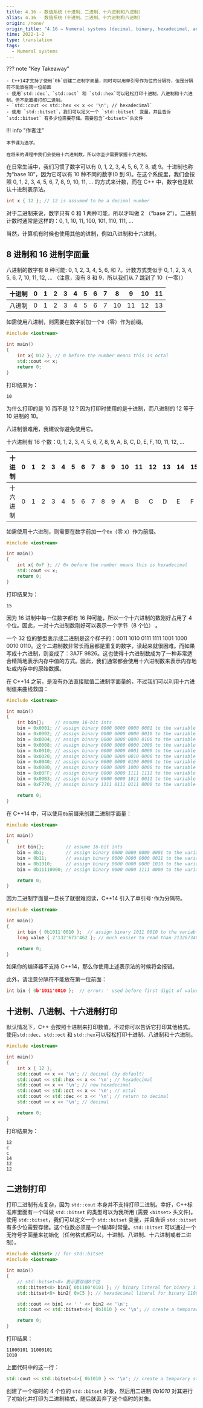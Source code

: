 ```yaml
---
title: 4.16 - 数值系统（十进制、二进制、十六进制和八进制）
alias: 4.16 - 数值系统（十进制、二进制、十六进制和八进制）
origin: /none/
origin_title: "4.16 — Numeral systems (decimal, binary, hexadecimal, and octal)"
time: 2022-1-2
type: translation
tags:
  - Numeral systems
---
```


??? note "Key Takeaway"

    - C++14才支持了使用`0b`创建二进制字面量，同时可以用单引号作为位的分隔符，但是分隔符不能放在第一位前面
    - 使用`std::dec`、`std::oct` 和 `std::hex`可以轻松打印十进制、八进制和十六进制。但不能直接打印二进制。
    - `std::cout << std::hex << x << '\n'; // hexadecimal`
    - 使用 `std::bitset`，我们可以定义一个 `std::bitset` 变量，并且告诉 `std::bitset` 有多少位需要存储。需要包含`<bitset>`头文件

!!! info "作者注"

    本节课为选学。

    在将来的课程中我们会使用十六进制数，所以你至少需要掌握十六进制。

在日常生活中，我们习惯了数字可以有 0, 1, 2, 3, 4, 5, 6, 7, 8, 或 9。十进制也称为“base 10”，因为它可以有 10 种不同的数字(0 到 9)。在这个系统里，我们会按照 0, 1, 2, 3, 4, 5, 6, 7, 8, 9, 10, 11, … 的方式来计数，而在 C++ 中，数字也是默认十进制表示法。

```cpp
int x { 12 }; // 12 is assumed to be a decimal number
```

对于二进制来说，数字只有 0 和 1 两种可能，所以才叫做 2 （“base 2”）。二进制计数时通常是这样的：0, 1, 10, 11, 100, 101, 110, 111, …

当然，计算机有时候也使用其他的进制，例如八进制和十六进制。

## 8 进制和 16 进制字面量

八进制的数字有 8 种可能: 0, 1, 2, 3, 4, 5, 6, 和 7。计数方式类似于 0, 1, 2, 3, 4, 5, 6, 7, 10, 11, 12, … （注意，没有 8 和 9，所以我们从 7 跳到了 10（一零））

| 十进制 | 0   | 1   | 2   | 3   | 4   | 5   | 6   | 7   | 8   | 9   | 10  | 11  |
| ------ | --- | --- | --- | --- | --- | --- | --- | --- | --- | --- | --- | --- |
| 八进制 | 0   | 1   | 2   | 3   | 4   | 5   | 6   | 7   | 10  | 11  | 12  | 13  |

如需使用八进制，则需要在数字前加一个`0`（零）作为前缀。

```cpp
#include <iostream>

int main()
{
    int x{ 012 }; // 0 before the number means this is octal
    std::cout << x;
    return 0;
}
```

打印结果为：

```
10
```

为什么打印的是 10 而不是 12？因为打印时使用的是十进制，而八进制的 12 等于 10 进制的 10。

八进制很难用，我建议你避免使用它。

十六进制有 16 个数：0, 1, 2, 3, 4, 5, 6, 7, 8, 9, A, B, C, D, E, F, 10, 11, 12, …

| 十进制   | 0   | 1   | 2   | 3   | 4   | 5   | 6   | 7   | 8   | 9   | 10  | 11  | 12  | 13  | 14  | 15  | 16  | 17  |
| -------- | --- | --- | --- | --- | --- | --- | --- | --- | --- | --- | --- | --- | --- | --- | --- | --- | --- | --- |
| 十六进制 | 0   | 1   | 2   | 3   | 4   | 5   | 6   | 7   | 8   | 9   | A   | B   | C   | D   | E   | F   | 10  | 11  |

如需使用十六进制，则需要在数字前加一个`0x`（零 x）作为前缀。

```cpp
#include <iostream>

int main()
{
    int x{ 0xF }; // 0x before the number means this is hexadecimal
    std::cout << x;
    return 0;
}
```

打印结果为：

```
15
```

因为 16 进制中每一位数字都有 16 种可能，所以一个十六进制的数刚好占用了 4 个位。因此，一对十六进制数刚好可以表示一个字节（8 个位） 。

一个 32 位的整型表示成二进制是这个样子的：0011 1010 0111 1111 1001 1000 0010 0110。这个二进制数非常长而且都是重复的数字，读起来就很困难。而如果写成十六进制，则变成了：3A7F 9826。这也使得十六进制数成为了一种非常适合精简地表示内存中值的方式。因此，我们通常都会使用十六进制数来表示内存地址或内存中的原始数据。

在 C++14 之前，是没有办法直接赋值二进制字面量的，不过我们可以利用十六进制值来曲线救国：

```cpp
#include <iostream>

int main()
{
    int bin{};    // assume 16-bit ints
    bin = 0x0001; // assign binary 0000 0000 0000 0001 to the variable
    bin = 0x0002; // assign binary 0000 0000 0000 0010 to the variable
    bin = 0x0004; // assign binary 0000 0000 0000 0100 to the variable
    bin = 0x0008; // assign binary 0000 0000 0000 1000 to the variable
    bin = 0x0010; // assign binary 0000 0000 0001 0000 to the variable
    bin = 0x0020; // assign binary 0000 0000 0010 0000 to the variable
    bin = 0x0040; // assign binary 0000 0000 0100 0000 to the variable
    bin = 0x0080; // assign binary 0000 0000 1000 0000 to the variable
    bin = 0x00FF; // assign binary 0000 0000 1111 1111 to the variable
    bin = 0x00B3; // assign binary 0000 0000 1011 0011 to the variable
    bin = 0xF770; // assign binary 1111 0111 0111 0000 to the variable

    return 0;
}
```

在 C++14 中，可以使用`0b`前缀来创建二进制字面量：

```cpp
#include <iostream>

int main()
{
    int bin{};        // assume 16-bit ints
    bin = 0b1;        // assign binary 0000 0000 0000 0001 to the variable
    bin = 0b11;       // assign binary 0000 0000 0000 0011 to the variable
    bin = 0b1010;     // assign binary 0000 0000 0000 1010 to the variable
    bin = 0b11110000; // assign binary 0000 0000 1111 0000 to the variable

    return 0;
}
```

因为二进制字面量一旦长了就很难阅读，C++14 引入了单引号`'`作为分隔符。

```cpp
#include <iostream>

int main()
{
    int bin { 0b1011'0010 };  // assign binary 1011 0010 to the variable
    long value { 2'132'673'462 }; // much easier to read than 2132673462

    return 0;
}
```

如果你的编译器不支持 C++14，那么你使用上述表示法的时候将会报错。

此外，请注意分隔符不能放在第一位前面：

```cpp
int bin { 0b'1011'0010 };  // error: ' used before first digit of value
```

## 十进制、八进制、十六进制打印

默认情况下，C++ 会按照十进制来打印数值。不过你可以告诉它打印其他格式。使用`std::dec`、`std::oct` 和 `std::hex`可以轻松打印十进制、八进制和十六进制。

```cpp
#include <iostream>

int main()
{
    int x { 12 };
    std::cout << x << '\n'; // decimal (by default)
    std::cout << std::hex << x << '\n'; // hexadecimal
    std::cout << x << '\n'; // now hexadecimal
    std::cout << std::oct << x << '\n'; // octal
    std::cout << std::dec << x << '\n'; // return to decimal
    std::cout << x << '\n'; // decimal

    return 0;
}
```

打印结果为：

```
12
c
c
14
12
12
```

## 二进制打印

打印二进制有点复杂，因为 `std::cout` 本身并不支持打印二进制。幸好，C++标准库里面有一个叫做 `std::bitset` 的类型可以为我所用 (需要 `<bitset>` 头文件)。使用 `std::bitset`，我们可以定义一个 `std::bitset` 变量，并且告诉 `std::bitset` 有多少位需要存储。这个位数必须是一个编译时常量。`std::bitset` 可以通过一个无符号字面量来初始化（任何格式都可以，十进制、八进制、十六进制或者二进制）。

```cpp
#include <bitset> // for std::bitset
#include <iostream>

int main()
{
	// std::bitset<8> 表示要存储8个位
	std::bitset<8> bin1{ 0b1100'0101 }; // binary literal for binary 1100 0101
	std::bitset<8> bin2{ 0xC5 }; // hexadecimal literal for binary 1100 0101

	std::cout << bin1 << ' ' << bin2 << '\n';
	std::cout << std::bitset<4>{ 0b1010 } << '\n'; // create a temporary std::bitset and print it

	return 0;
}
```

打印结果：

```
11000101 11000101
1010
```

上面代码中的这一行：

```cpp
std::cout << std::bitset<4>{ 0b1010 } << '\n'; // create a temporary std::bitset and print it
```

创建了一个临时的 4 个位的 `std::bitset` 对象，然后用二进制 _0b1010_ 对其进行了初始化并打印为二进制格式，随后就丢弃了这个临时的对象。
